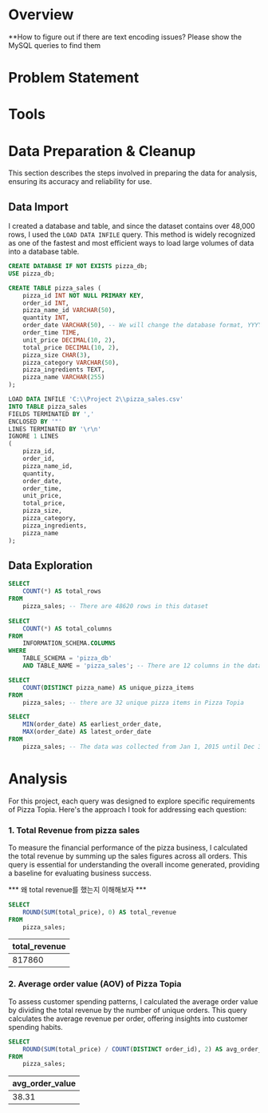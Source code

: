 # Overview

**How to figure out if there are text encoding issues? Please show the MySQL queries to find them 

# Problem Statement


# Tools 

# Data Preparation & Cleanup 
This section describes the steps involved in preparing the data for analysis, ensuring its accuracy and reliability for use.

## Data Import 
I created a database and table, and since the dataset contains over 48,000 rows, I used the `LOAD DATA INFILE` query. This method is widely recognized as one of the fastest and most efficient ways to load large volumes of data into a database table.

```sql
CREATE DATABASE IF NOT EXISTS pizza_db;
USE pizza_db;

CREATE TABLE pizza_sales (
    pizza_id INT NOT NULL PRIMARY KEY,
    order_id INT,
    pizza_name_id VARCHAR(50),
    quantity INT,
    order_date VARCHAR(50), -- We will change the database format, YYYY-MM-DD and change DATE datatype later
    order_time TIME,
    unit_price DECIMAL(10, 2),
    total_price DECIMAL(10, 2),
    pizza_size CHAR(3),
    pizza_category VARCHAR(50),
    pizza_ingredients TEXT,
    pizza_name VARCHAR(255) 
);

LOAD DATA INFILE 'C:\\Project 2\\pizza_sales.csv'
INTO TABLE pizza_sales
FIELDS TERMINATED BY ','
ENCLOSED BY '"'
LINES TERMINATED BY '\r\n'
IGNORE 1 LINES 
(
    pizza_id,
    order_id,
    pizza_name_id,
    quantity,
    order_date,
    order_time,
    unit_price,
    total_price,
    pizza_size,
    pizza_category,
    pizza_ingredients,
    pizza_name
);

```
## Data Exploration

```sql
SELECT
    COUNT(*) AS total_rows
FROM 
    pizza_sales; -- There are 48620 rows in this dataset
    
SELECT
    COUNT(*) AS total_columns
FROM 
    INFORMATION_SCHEMA.COLUMNS 
WHERE
    TABLE_SCHEMA = 'pizza_db'
    AND TABLE_NAME = 'pizza_sales'; -- There are 12 columns in the dataset

SELECT 
    COUNT(DISTINCT pizza_name) AS unique_pizza_items
FROM 
    pizza_sales; -- there are 32 unique pizza items in Pizza Topia

SELECT 
    MIN(order_date) AS earliest_order_date,
    MAX(order_date) AS latest_order_date
FROM 
    pizza_sales; -- The data was collected from Jan 1, 2015 until Dec 31, 2015

```



# Analysis 
For this project, each query was designed to explore specific requirements of Pizza Topia. Here's the approach I took for addressing each question:

### 1. Total Revenue from pizza sales
To measure the financial performance of the pizza business, I calculated the total revenue by summing up the sales figures across all orders. This query is essential for understanding the overall income generated, providing a baseline for evaluating business success.

*** 왜 total revenue를 했는지 이해해보자 *** 

```sql
SELECT
	ROUND(SUM(total_price), 0) AS total_revenue
FROM 
	pizza_sales;
```
| total_revenue |
|---------------|
| 817860        |

### 2. Average order value (AOV) of Pizza Topia
To assess customer spending patterns, I calculated the average order value by dividing the total revenue by the number of unique orders. This query calculates the average revenue per order, offering insights into customer spending habits. 

```sql
SELECT
	ROUND(SUM(total_price) / COUNT(DISTINCT order_id), 2) AS avg_order_value
FROM 
	pizza_sales;
```
| avg_order_value  |        
|------------------|
| 38.31  |  


